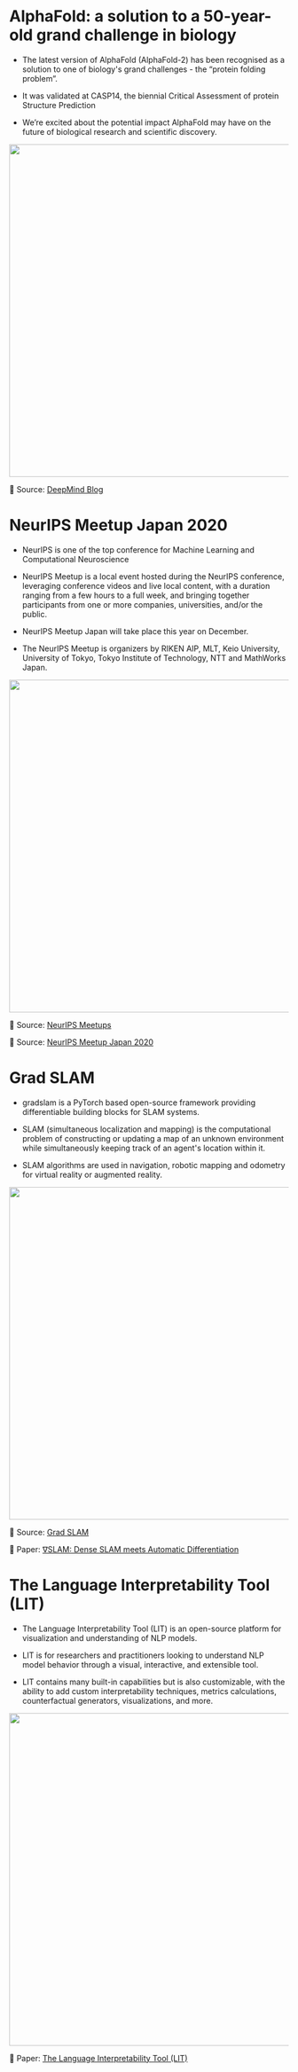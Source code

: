 # AlphaFold: a solution to a 50-year-old grand challenge in biology

- The latest version of AlphaFold (AlphaFold-2) has been recognised as a solution to one of biology's grand challenges - the “protein folding problem”. 

- It was validated at CASP14, the biennial Critical Assessment of protein Structure Prediction

- We’re excited about the potential impact AlphaFold may have on the future of biological research and scientific discovery. 

[<p align="center"> <img src="https://github.com/Machine-Learning-Tokyo/AI-ML-Newsletter/blob/master/images/alphafold.gif" width="600" /> </p>](https://deepmind.com/blog/article/alphafold-a-solution-to-a-50-year-old-grand-challenge-in-biology)

📌 Source: [DeepMind Blog](https://deepmind.com/blog/article/alphafold-a-solution-to-a-50-year-old-grand-challenge-in-biology)


# NeurIPS Meetup Japan 2020

- NeurIPS is one of the top conference for Machine Learning and Computational Neuroscience

- NeurIPS Meetup is a local event hosted during the NeurIPS conference, leveraging conference videos and live local content, with a duration ranging from a few hours to a full week, and bringing together participants from one or more companies, universities, and/or the public. 

- NeurIPS Meetup Japan will take place this year on December. 

- The NeurIPS Meetup is organizers by RIKEN AIP, MLT, Keio University, University of Tokyo, Tokyo Institute of Technology, NTT and MathWorks Japan.  

[<p align="center"> <img src="https://github.com/Machine-Learning-Tokyo/AI-ML-Newsletter/blob/master/images/NeurIPS_Japan_2020.jpeg" width="600" /> </p>](https://neuripsmeetupjapan.github.io/)



📌 Source: [NeurIPS Meetups](https://neuripsconf.medium.com/making-meetups-for-neurips-2020-bbacadaaf6bd)

📌 Source: [NeurIPS Meetup Japan 2020](https://neuripsmeetupjapan.github.io/)


# Grad SLAM

- gradslam is a PyTorch based open-source framework providing differentiable building blocks for SLAM systems.

- SLAM (simultaneous localization and mapping) is the computational problem of constructing or updating a map of an unknown environment while simultaneously keeping track of an agent's location within it. 

- SLAM algorithms are used in navigation, robotic mapping and odometry for virtual reality or augmented reality.
 

[<p align="center"> <img src="https://github.com/Machine-Learning-Tokyo/AI-ML-Newsletter/blob/master/images/gradSLAM.gif" width="600" /> </p>](https://gradslam.github.io/)

📌 Source: [Grad SLAM](https://gradslam.github.io/)

📌 Paper: [∇SLAM: Dense SLAM meets Automatic Differentiation](https://gradslam.github.io/paper.pdf)


# The Language Interpretability Tool (LIT)

- The Language Interpretability Tool (LIT) is an open-source platform for visualization and understanding of NLP models.

- LIT is for researchers and practitioners looking to understand NLP model behavior through a visual, interactive, and extensible tool.

- LIT contains many built-in capabilities but is also customizable, with the ability to add custom interpretability techniques, metrics calculations, counterfactual generators, visualizations, and more.


[<p align="center"> <img src="https://github.com/Machine-Learning-Tokyo/AI-ML-Newsletter/blob/master/images/language_interpretability_tool.gif" width="600" /> </p>](https://pair-code.github.io/lit//)


📌 Paper: [The Language Interpretability Tool (LIT)](https://pair-code.github.io/lit/)
